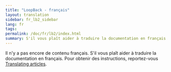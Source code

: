 ```yaml
---
title: "LoopBack - français"
layout: translation
sidebar: fr_lb2_sidebar
lang: fr
tags:
permalink: /doc/fr/lb2/index.html
summary: S'il vous plaît aider à traduire la documentation en français.
---
```


Il n'y a pas encore de contenu français. S'il vous plaît aider à traduire la documentation en français.
Pour obtenir des instructions, reportez-vous [Translating articles](../../en/contrib/Translating_articles.html).
